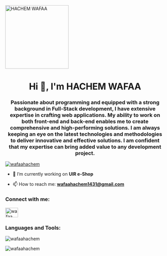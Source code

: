 <!-- Ajoutez votre photo de profil -->
<img src="Lien_vers_votre_image" alt="HACHEM WAFAA" width="200"/>

<h1 align="center">Hi 👋, I'm HACHEM WAFAA</h1>
<h3 align="center">Passionate about programming and equipped with a strong background in Full-Stack development, I have extensive expertise in crafting web applications. My ability to work on both front-end and back-end enables me to create comprehensive and high-performing solutions. I am always keeping an eye on the latest technologies and methodologies to deliver innovative and effective solutions. I am confident that my expertise can bring added value to any development project.</h3>

<p align="left"> <a href="https://github.com/ryo-ma/github-profile-trophy"><img src="https://github-profile-trophy.vercel.app/?username=wafaahachem" alt="wafaahachem" /></a> </p>

- 🔭 I’m currently working on **UIR e-Shop**

- 📫 How to reach me: **wafaahachem1431@gmail.com**

<h3 align="left">Connect with me:</h3>
<p align="left">
  <!-- Mettez à jour le lien vers votre profil LinkedIn -->
  <a href="https://linkedin.com/in/wafaahachem" target="blank"><img align="center" src="https://raw.githubusercontent.com/rahuldkjain/github-profile-readme-generator/master/src/images/icons/Social/linked-in-alt.svg" alt="wafaa hachem" height="30" width="40" /></a>
</p>

<h3 align="left">Languages and Tools:</h3>
<!-- Mettez à jour les liens vers les outils et langages que vous utilisez -->

<!-- ... (votre liste de langages et outils) ... -->

<p><img align="center" src="https://github-readme-stats.vercel.app/api/top-langs?username=wafaahachem&show_icons=true&locale=en&layout=compact" alt="wafaahachem" /></p>

<p><img align="center" src="https://github-readme-streak-stats.herokuapp.com/?user=wafaahachem&" alt="wafaahachem" /></p>
